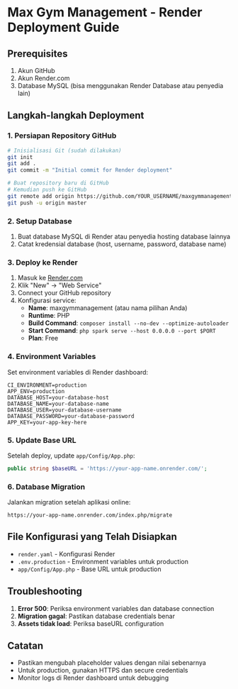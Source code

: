 # Max Gym Management - Render Deployment Guide

## Prerequisites
1. Akun GitHub
2. Akun Render.com
3. Database MySQL (bisa menggunakan Render Database atau penyedia lain)

## Langkah-langkah Deployment

### 1. Persiapan Repository GitHub
```bash
# Inisialisasi Git (sudah dilakukan)
git init
git add .
git commit -m "Initial commit for Render deployment"

# Buat repository baru di GitHub
# Kemudian push ke GitHub
git remote add origin https://github.com/YOUR_USERNAME/maxgymmanagement.git
git push -u origin master
```

### 2. Setup Database
1. Buat database MySQL di Render atau penyedia hosting database lainnya
2. Catat kredensial database (host, username, password, database name)

### 3. Deploy ke Render
1. Masuk ke [Render.com](https://render.com)
2. Klik "New" → "Web Service"
3. Connect your GitHub repository
4. Konfigurasi service:
   - **Name**: maxgymmanagement (atau nama pilihan Anda)
   - **Runtime**: PHP
   - **Build Command**: `composer install --no-dev --optimize-autoloader`
   - **Start Command**: `php spark serve --host 0.0.0.0 --port $PORT`
   - **Plan**: Free

### 4. Environment Variables
Set environment variables di Render dashboard:

```
CI_ENVIRONMENT=production
APP_ENV=production
DATABASE_HOST=your-database-host
DATABASE_NAME=your-database-name
DATABASE_USER=your-database-username
DATABASE_PASSWORD=your-database-password
APP_KEY=your-app-key-here
```

### 5. Update Base URL
Setelah deploy, update `app/Config/App.php`:
```php
public string $baseURL = 'https://your-app-name.onrender.com/';
```

### 6. Database Migration
Jalankan migration setelah aplikasi online:
```
https://your-app-name.onrender.com/index.php/migrate
```

## File Konfigurasi yang Telah Disiapkan
- `render.yaml` - Konfigurasi Render
- `.env.production` - Environment variables untuk production
- `app/Config/App.php` - Base URL untuk production

## Troubleshooting
1. **Error 500**: Periksa environment variables dan database connection
2. **Migration gagal**: Pastikan database credentials benar
3. **Assets tidak load**: Periksa baseURL configuration

## Catatan
- Pastikan mengubah placeholder values dengan nilai sebenarnya
- Untuk production, gunakan HTTPS dan secure credentials
- Monitor logs di Render dashboard untuk debugging
